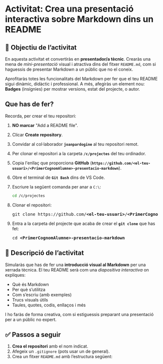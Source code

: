 # Activitat: Crea una presentació interactiva sobre Markdown dins un README
## 🎯 Objectiu de l’activitat
En aquesta activitat et convertiràs en **presentador/a tècnic**. Crearàs una mena de *mini-presentació* visual i atractiva dins del fitxer `README.md`, com si haguessis de presentar Markdown a un públic que no el coneix.

Aprofitaràs totes les funcionalitats del Markdown per fer que el teu README sigui dinàmic, didàctic i professional. A més, afegiràs un element nou: **Badges** (insígnies) per mostrar versions, estat del projecte, o autor.

## Que has de fer?

Recorda, per crear el teu repositori:

 1. **NO marcar** "Add a README file".
 
 1. Clicar **Create repository**.
 
1. Convidar al col·laborador **`joanpardogine`** al teu repositori remot.

 1. Per clonar el repositori a la carpeta **`/c/projectes`** del teu ordinador.
 
 1. Copia l'enllaç que proporciona **GitHub** (**`https://github.com/<el-teu-usuari>/<PrimerCognomAlumne>-presentacio-markdown`**).

 1. Obre el terminal de **`Git Bash`** dins de VS Code.

 1. Escriure la següent comanda per anar a `C:\`:
       ```bash
       cd /c/projectes
       ```
 1. Clonar el repositori:
       <pre>git clone https://github.com/<b>&lt;el-teu-usuari></b>/<b>&lt;PrimerCognomAlumne></b>-presentacio-markdown</pre>
 1. Entra a la carpeta del projecte que acaba de crear el **`git clone`** que has fet:
       <pre>cd <b>&lt;PrimerCognomAlumne>-presentacio-markdown</b></pre>
 
## 📝 Descripció de l’activitat

Simularàs que has de fer una **introducció visual al Markdown** per una xerrada tècnica. El teu README serà com una *diapositiva interactiva* on expliques:

- Què és Markdown
- Per què s’utilitza
- Com s’escriu (amb exemples)
- Trucs visuals útils
- Taules, quotes, codis, enllaços i més

I ho faràs de forma creativa, com si estiguessis preparant una presentació per a un públic no expert.

## ✅ Passos a seguir

1. **Crea el repositori** amb el nom indicat.
2. Afegeix un `.gitignore` (pots usar un de general).
3. Crea un fitxer `README.md` amb l’estructura següent: